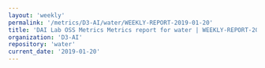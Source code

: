 ```yaml
---
layout: 'weekly'
permalink: '/metrics/D3-AI/water/WEEKLY-REPORT-2019-01-20'
title: 'DAI Lab OSS Metrics Metrics report for water | WEEKLY-REPORT-2019-01-20'
organization: 'D3-AI'
repository: 'water'
current_date: '2019-01-20'
---
```


